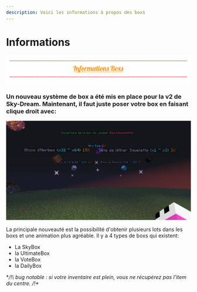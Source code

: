 ```yaml
---
description: Voici les informations à propos des boxs
---
```


# Informations

![](../.gitbook/assets/capture-decran-2021-03-30-153021.png)

### **Un nouveau système de box a été mis en place pour la v2 de Sky-Dream. Maintenant, il faut juste poser votre box en faisant clique droit avec:**

![](../.gitbook/assets/box.png)

La principale nouveauté est la possibilité d'obtenir plusieurs lots dans les boxs et une animation plus agréable. Il y a 4 types de boxs qui existent:

* La SkyBox
* la UltimateBox
* la VoteBox
* la DailyBox

**/!\ bug notable : si votre inventaire est plein, vous ne récupérez pas l'item du centre. /!\**

